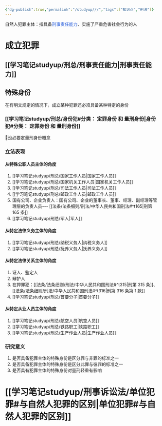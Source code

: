 ```yaml
---
{"dg-publish":true,"permalink":"/studyup///","tags":["知识点","刑法"]}
---
```


自然人犯罪主体：指具备<font color="#245bdb">刑事责任能力</font>、实施了严重危害社会行为的人
# 成立犯罪
## [[学习笔记studyup/刑总/刑事责任能力\|刑事责任能力]]
## 特殊身份
在有明文规定的情况下，成立某种犯罪还必须具备某种特定的身份
### [[学习笔记studyup/刑总/身份犯#分类： 定罪身份 和 量刑身份\|身份犯#分类： 定罪身份 和 量刑身份]]
🧵没必要定量刑身份概念
### 立法表现
#### 从特殊公职人员主体的角度
1. [[学习笔记studyup/刑总/国家工作人员\|国家工作人员]]
2. [[学习笔记studyup/刑总/国家机关工作人员\|国家机关工作人员]]
3. [[学习笔记studyup/刑总/司法工作人员\|司法工作人员]]
4. [[学习笔记studyup/刑总/邮政工作人员\|邮政工作人员]]
5. 国有公司、企业负责人：国有公司、企业的董事长、董事、经理、副经理等管理层的负责人员--- [[法条/法条细则/刑法/中华人民共和国刑法#^t165\|刑第 165 条]]
6. [[学习笔记studyup/刑总/军人\|军人]]
#### 从特定法律义务主体的角度
1. [[学习笔记studyup/刑总/纳税义务人\|纳税义务人]]
2. [[学习笔记studyup/刑总/抚养义务人\|抚养义务人]]
#### 从特定法律关系主体的角度
1. 证人、鉴定人
2. 辩护人
3. 在押罪犯：[[法条/法条细则/刑法/中华人民共和国刑法#^t315\|刑第 315 条]]、[[法条/法条细则/刑法/中华人民共和国刑法#^t316\|刑第 316 条第 1 款]]
4. [[学习笔记studyup/刑总/首要分子\|首要分子]]
#### 从特定从业人员主体的角度
1. [[学习笔记studyup/刑总/航空人员\|航空人员]]
2. [[学习笔记studyup/刑总/铁路职工\|铁路职工]]
3. [[学习笔记studyup/刑总/生产作业人员\|生产作业人员]]
### 研究意义
1. 是否具备犯罪主体的特殊身份是区分罪与非罪的标准之一
2. 是否具备犯罪主体的特殊身份是区分此罪与彼罪的标准之一
3. 是否具有犯罪主体的特殊身份对量刑轻重有影响
# [[学习笔记studyup/刑事诉讼法/单位犯罪#与自然人犯罪的区别\|单位犯罪#与自然人犯罪的区别]]